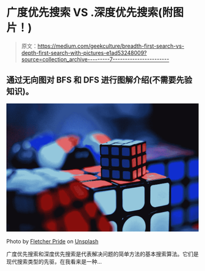 # 广度优先搜索 VS .深度优先搜索(附图片！)

> 原文：<https://medium.com/geekculture/breadth-first-search-vs-depth-first-search-with-pictures-e1ad53248009?source=collection_archive---------7----------------------->

## 通过无向图对 BFS 和 DFS 进行图解介绍(不需要先验知识)。

![](img/b810c76128fd13cb76b3121a4c280b90.png)

Photo by [Fletcher Pride](https://unsplash.com/@fletcher_pride?utm_source=unsplash&utm_medium=referral&utm_content=creditCopyText) on [Unsplash](https://unsplash.com/s/photos/rubiks-cube?utm_source=unsplash&utm_medium=referral&utm_content=creditCopyText)

广度优先搜索和深度优先搜索是代表解决问题的简单方法的基本搜索算法。它们是现代搜索类型的先驱，在我看来是一种…
